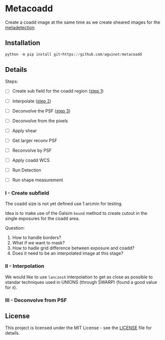 # Metacoadd

Create a coadd image at the same time as we create sheared images for the [metadetection][metadetect].

[metadetect]: https://github.com/esheldon/metadetect

## Installation

```python
python -m pip install git+https://github.com/aguinot/metacoadd
```

## Details

Steps:

- [ ] Create sub field for the coadd region ([step 1](#i---create-subfield))
- [ ] Interpolate ([step 2](#ii---interpolation))
- [ ] Deconvolve the PSF ([step 3](#iii---deconvolve-from-psf))
- [ ] Deconvolve from the pixels
- [ ] Apply shear
- [ ] Get larger reconv PSF
- [ ] Reconvolve by PSF
- [ ] Apply coadd WCS
- [ ] Run Detection
- [ ] Run shape measurement


### I - Create subfield

The coadd size is not yet defined use 1 arcmin for testing.

Idea is to make use of the Galsim `bound` method to create cutout in the single exposures for the coadd area.

Question:
1) How to handle borders?
2) What if we want to mask?
3) How to hadle grid difference between exposure and coadd?
4) Does it need to be an interpolated image at this stage?


### II - Interpolation

We would like to use `lanczosX` interpolation to get as close as possible to
standar techniques used in UNIONS (through SWARP) (found a good value for `X`).


### III - Deconvolve from PSF

## License

This project is licensed under the MIT License - see the [LICENSE](LICENSE) file for details.
